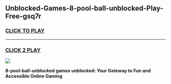 
## Unblocked-Games-8-pool-ball-unblocked-Play-Free-gsq7r
<h3>
<a href="https://premium76.site?title=8-pool-ball-unblocked&ref=10A">CLICK TO PLAY</a></h3>
<hr>

<h3>
<a href="https://premium76.site?title=8-pool-ball-unblocked&ref=10A">CLICK 2 PLAY</a>
  
</h3>

<a href="https://premium76.site?title=8-pool-ball-unblocked&ref=10A"><img src="https://clearcache.store/games.png"></a>


**8-pool-ball-unblocked games unblocked: Your Gateway to Fun and Accessible Online Gaming**
